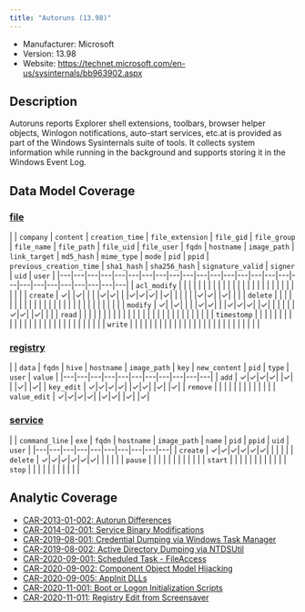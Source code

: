 ```yaml
---
title: "Autoruns (13.98)"
---
```


- Manufacturer: Microsoft
- Version: 13.98
- Website: https://technet.microsoft.com/en-us/sysinternals/bb963902.aspx


## Description
Autoruns reports Explorer shell extensions, toolbars, browser helper objects, Winlogon notifications, auto-start services, etc.at is provided as part of the Windows Sysinternals suite of tools. It collects system information while running in the background and supports storing it in the Windows Event Log.



## Data Model Coverage

### [file](../data_model/file)

| | `company` | `content` | `creation_time` | `file_extension` | `file_gid` | `file_group` | `file_name` | `file_path` | `file_uid` | `file_user` | `fqdn` | `hostname` | `image_path` | `link_target` | `md5_hash` | `mime_type` | `mode` | `pid` | `ppid` | `previous_creation_time` | `sha1_hash` | `sha256_hash` | `signature_valid` | `signer` | `uid` | `user` |
|---|---|---|---|---|---|---|---|---|---|---|---|---|---|---|---|---|---|---|---|---|---|---|---|---|---|
| `acl_modify` |  | | | | | | | | | | | | | | | | | | | | | | | | | |
| `create` | ✓| |✓| | | |✓|✓| | |✓|✓|✓| |✓| | | | | |✓|✓| |✓| | |
| `delete` |  | | | | | | | | | | | | | | | | | | | | | | | | | |
| `modify` | ✓| |✓| | | |✓|✓| | |✓|✓|✓| |✓| | | | | |✓|✓| |✓| | |
| `read` |  | | | | | | | | | | | | | | | | | | | | | | | | | |
| `timestomp` |  | | | | | | | | | | | | | | | | | | | | | | | | | |
| `write` |  | | | | | | | | | | | | | | | | | | | | | | | | | |

### [registry](../data_model/registry)

| | `data` | `fqdn` | `hive` | `hostname` | `image_path` | `key` | `new_content` | `pid` | `type` | `user` | `value` |
|---|---|---|---|---|---|---|---|---|---|---|
| `add` | ✓|✓|✓|✓| |✓| | |✓| |✓|
| `key_edit` | ✓|✓|✓|✓| |✓|✓| |✓| |✓|
| `remove` |  | | | | | | | | | | |
| `value_edit` | ✓|✓|✓|✓| |✓|✓| |✓| |✓|

### [service](../data_model/service)

| | `command_line` | `exe` | `fqdn` | `hostname` | `image_path` | `name` | `pid` | `ppid` | `uid` | `user` |
|---|---|---|---|---|---|---|---|---|---|
| `create` | ✓|✓|✓|✓|✓|✓| | | | |
| `delete` | ✓|✓|✓|✓|✓|✓| | | | |
| `pause` |  | | | | | | | | | |
| `start` |  | | | | | | | | | |
| `stop` |  | | | | | | | | | |




## Analytic Coverage

 - [CAR-2013-01-002: Autorun Differences](../analytics/CAR-2013-01-002)
 - [CAR-2014-02-001: Service Binary Modifications](../analytics/CAR-2014-02-001)
 - [CAR-2019-08-001: Credential Dumping via Windows Task Manager](../analytics/CAR-2019-08-001)
 - [CAR-2019-08-002: Active Directory Dumping via NTDSUtil](../analytics/CAR-2019-08-002)
 - [CAR-2020-09-001: Scheduled Task - FileAccess](../analytics/CAR-2020-09-001)
 - [CAR-2020-09-002: Component Object Model Hijacking](../analytics/CAR-2020-09-002)
 - [CAR-2020-09-005: AppInit DLLs](../analytics/CAR-2020-09-005)
 - [CAR-2020-11-001: Boot or Logon Initialization Scripts](../analytics/CAR-2020-11-001)
 - [CAR-2020-11-011: Registry Edit from Screensaver](../analytics/CAR-2020-11-011)
